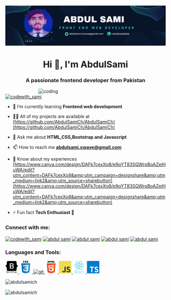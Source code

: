 ![logo](https://github.com/AbdulSamiCh/AbdulSamiCh/blob/main/Navy%20Blue%20Geometric%20Technology%20LinkedIn%20Banner.png)
<h1 align="center">Hi 👋, I'm AbdulSami</h1>
<h3 align="center">A passionate frontend developer from Pakistan</h3>
<img align="right" alt="coding" width="400px" src="https://camo.githubusercontent.com/cae12fddd9d6982901d82580bdf321d81fb299141098ca1c2d4891870827bf17/68747470733a2f2f6d69726f2e6d656469756d2e636f6d2f6d61782f313336302f302a37513379765349765f7430696f4a2d5a2e676966">
<p align="left"> <a href="https://github.com/ryo-ma/github-profile-trophy"></a> </p>

<p align="left"> <a href="https://twitter.com/codewith_sami" target="blank"><img src="https://img.shields.io/twitter/follow/codewith_sami?logo=twitter&amp;style=for-the-badge" alt="codewith_sami"></a> </p>

- 🌱 I’m currently learning **Frontend web development**

- 👨‍💻 All of my projects are available at [https://github.com/AbdulSamiCh/AbdulSamiCh](https://github.com/AbdulSamiCh/AbdulSamiCh)

- 💬 Ask me about **HTML,CSS,Bootstrap and Javascript**

- 📫 How to reach me **abdulsami.xwave@gmail.com**

- 📄 Know about my experiences [https://www.canva.com/design/DAFk7cexXo8/e9qYT83SQWrpBoAZeiHuWA/edit?utm_content=DAFk7cexXo8&amp;utm_campaign=designshare&amp;utm_medium=link2&amp;utm_source=sharebutton](https://www.canva.com/design/DAFk7cexXo8/e9qYT83SQWrpBoAZeiHuWA/edit?utm_content=DAFk7cexXo8&amp;utm_campaign=designshare&amp;utm_medium=link2&amp;utm_source=sharebutton)

- ⚡ Fun fact **Tech Enthusiast 🚀**

<h3 align="left">Connect with me:</h3>
<p align="left">
<a href="https://twitter.com/codewith_sami" target="blank"><img align="center" src="https://raw.githubusercontent.com/rahuldkjain/github-profile-readme-generator/master/src/images/icons/Social/twitter.svg" alt="codewith_sami" height="30" width="40"></a>
<a href="https://linkedin.com/in/abdul sami" target="blank"><img align="center" src="https://raw.githubusercontent.com/rahuldkjain/github-profile-readme-generator/master/src/images/icons/Social/linked-in-alt.svg" alt="abdul sami" height="30" width="40"></a>
<a href="https://stackoverflow.com/users/abdul sami" target="blank"><img align="center" src="https://raw.githubusercontent.com/rahuldkjain/github-profile-readme-generator/master/src/images/icons/Social/stack-overflow.svg" alt="abdul sami" height="30" width="40"></a>
<a href="https://fb.com/abdul sami" target="blank"><img align="center" src="https://raw.githubusercontent.com/rahuldkjain/github-profile-readme-generator/master/src/images/icons/Social/facebook.svg" alt="abdul sami" height="30" width="40"></a>
<a href="https://instagram.com/abdul sami" target="blank"><img align="center" src="https://raw.githubusercontent.com/rahuldkjain/github-profile-readme-generator/master/src/images/icons/Social/instagram.svg" alt="abdul sami" height="30" width="40"></a>
</p>

<h3 align="left">Languages and Tools:</h3>
<p align="left"> <a href="https://getbootstrap.com" target="_blank" rel="noreferrer"> <img src="https://raw.githubusercontent.com/devicons/devicon/master/icons/bootstrap/bootstrap-plain-wordmark.svg" alt="bootstrap" width="40" height="40"> </a> <a href="https://www.w3schools.com/css/" target="_blank" rel="noreferrer"> <img src="https://raw.githubusercontent.com/devicons/devicon/master/icons/css3/css3-original-wordmark.svg" alt="css3" width="40" height="40"> </a> <a href="https://git-scm.com/" target="_blank" rel="noreferrer"> <img src="https://www.vectorlogo.zone/logos/git-scm/git-scm-icon.svg" alt="git" width="40" height="40"> </a> <a href="https://www.w3.org/html/" target="_blank" rel="noreferrer"> <img src="https://raw.githubusercontent.com/devicons/devicon/master/icons/html5/html5-original-wordmark.svg" alt="html5" width="40" height="40"> </a> <a href="https://developer.mozilla.org/en-US/docs/Web/JavaScript" target="_blank" rel="noreferrer"> <img src="https://raw.githubusercontent.com/devicons/devicon/master/icons/javascript/javascript-original.svg" alt="javascript" width="40" height="40"> </a> <a href="https://reactjs.org/" target="_blank" rel="noreferrer"> <img src="https://raw.githubusercontent.com/devicons/devicon/master/icons/react/react-original-wordmark.svg" alt="react" width="40" height="40"> </a> <a href="https://www.typescriptlang.org/" target="_blank" rel="noreferrer"> <img src="https://raw.githubusercontent.com/devicons/devicon/master/icons/typescript/typescript-original.svg" alt="typescript" width="40" height="40"> </a> </p>

<p><img align="center" src="https://github-readme-stats.vercel.app/api/top-langs?username=abdulsamich&amp;show_icons=true&amp;locale=en&amp;layout=compact" alt="abdulsamich"></p>

<p><img align="center" src="https://github-readme-streak-stats.herokuapp.com/?user=abdulsamich&amp;" alt="abdulsamich"></p>
